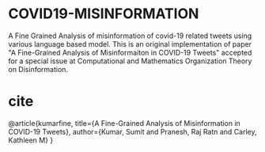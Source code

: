 # COVID19-MISINFORMATION
A Fine Grained Analysis of misinformation of covid-19 related tweets using various language based model. This is an original implementation of paper "A Fine-Grained Analysis of Misinformaiton in COVID-19 Tweets" accepted for a special issue at Computational and Mathematics Organization Theory on Disinformation.

# cite
@article{kumarfine,
  title={A Fine-Grained Analysis of Misinformation in COVID-19 Tweets},
  author={Kumar, Sumit and Pranesh, Raj Ratn and Carley, Kathleen M}
}

